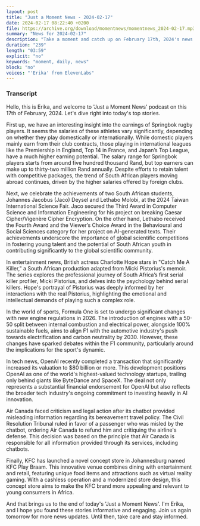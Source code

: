 ```yaml
---
layout: post
title: "Just a Moment News - 2024-02-17"
date: 2024-02-17 08:22:40 +0200
file: https://archive.org/download/momentnews/momentnews_2024-02-17.mp3
summary: "News for 2024-02-17"
description: "Take a moment and catch up on February 17th, 2024's news."
duration: "239"
length: "03:59"
explicit: "no"
keywords: "moment, daily, news"
block: "no"
voices: "'Erika' from ElevenLabs"
---
```


### Transcript

Hello, this is Erika, and welcome to 'Just a Moment News' podcast on this 17th of February, 2024. Let's dive right into today's top stories.

First up, we have an interesting insight into the earnings of Springbok rugby players. It seems the salaries of these athletes vary significantly, depending on whether they play domestically or internationally. While domestic players mainly earn from their club contracts, those playing in international leagues like the Premiership in England, Top 14 in France, and Japan’s Top League, have a much higher earning potential. The salary range for Springbok players starts from around five hundred thousand Rand, but top earners can make up to thirty-two million Rand annually. Despite efforts to retain talent with competitive packages, the trend of South African players moving abroad continues, driven by the higher salaries offered by foreign clubs.

Next, we celebrate the achievements of two South African students, Johannes Jacobus (Jaco) Deysel and Lethabo Molobi, at the 2024 Taiwan International Science Fair. Jaco secured the Third Award in Computer Science and Information Engineering for his project on breaking Caesar Cipher/Vigenère Cipher Encryption. On the other hand, Lethabo received the Fourth Award and the Viewer’s Choice Award in the Behavioural and Social Sciences category for her project on AI-generated texts. Their achievements underscore the importance of global scientific competitions in fostering young talent and the potential of South African youth in contributing significantly to the global scientific community.

In entertainment news, British actress Charlotte Hope stars in "Catch Me A Killer," a South African production adapted from Micki Pistorius's memoir. The series explores the professional journey of South Africa’s first serial killer profiler, Micki Pistorius, and delves into the psychology behind serial killers. Hope's portrayal of Pistorius was deeply informed by her interactions with the real Pistorius, highlighting the emotional and intellectual demands of playing such a complex role.

In the world of sports, Formula One is set to undergo significant changes with new engine regulations in 2026. The introduction of engines with a 50-50 split between internal combustion and electrical power, alongside 100% sustainable fuels, aims to align F1 with the automotive industry's push towards electrification and carbon neutrality by 2030. However, these changes have sparked debates within the F1 community, particularly around the implications for the sport's dynamic.

In tech news, OpenAI recently completed a transaction that significantly increased its valuation to $80 billion or more. This development positions OpenAI as one of the world's highest-valued technology startups, trailing only behind giants like ByteDance and SpaceX. The deal not only represents a substantial financial endorsement for OpenAI but also reflects the broader tech industry's ongoing commitment to investing heavily in AI innovation.

Air Canada faced criticism and legal action after its chatbot provided misleading information regarding its bereavement travel policy. The Civil Resolution Tribunal ruled in favor of a passenger who was misled by the chatbot, ordering Air Canada to refund him and critiquing the airline's defense. This decision was based on the principle that Air Canada is responsible for all information provided through its services, including chatbots.

Finally, KFC has launched a novel concept store in Johannesburg named KFC Play Braam. This innovative venue combines dining with entertainment and retail, featuring unique food items and attractions such as virtual reality gaming. With a cashless operation and a modernized store design, this concept store aims to make the KFC brand more appealing and relevant to young consumers in Africa.

And that brings us to the end of today's 'Just a Moment News'. I'm Erika, and I hope you found these stories informative and engaging. Join us again tomorrow for more news updates. Until then, take care and stay informed.
